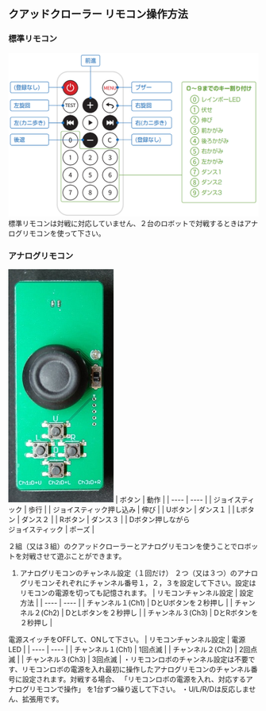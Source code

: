 ## クアッドクローラー リモコン操作方法
### 標準リモコン
![remote](docs/images/remote.png) 
標準リモコンは対戦に対応していません、２台のロボットで対戦するときはアナログリモコンを使って下さい。

### アナログリモコン
![remoteA](docs/images/remoteA.JPG) 
| ボタン |  動作  |
| ---- | ---- |
| ジョイスティック | 歩行 |
| ジョイスティック押し込み | 伸び |
| Uボタン | ダンス１ |
| Lボタン | ダンス２ |
| Rボタン | ダンス３ |
| Dボタン押しながら<BR>ジョイスティック | ポーズ |

２組（又は３組）のクアッドクローラーとアナログリモコンを使うことでロボットを対戦させて遊ぶことができます。
1. アナログリモコンのチャンネル設定（１回だけ）
２つ（又は３つ）のアナログリモコンそれぞれにチャンネル番号１，２，３を設定して下さい。設定はリモコンの電源を切っても記憶されます。
| リモコンチャンネル設定 | 設定方法 |
| ---- | ---- |
| チャンネル１(Ch1) | DとUボタンを２秒押し |
| チャンネル２(Ch2) | DとLボタンを２秒押し |
| チャンネル３(Ch3) | DとRボタンを２秒押し |

電源スイッチをOFFして、ONして下さい。
| リモコンチャンネル設定 | 電源LED |
| ---- | ---- |
| チャンネル１(Ch1) | 1回点滅 |
| チャンネル２(Ch2) | 2回点滅 |
| チャンネル３(Ch3) | 3回点滅 |
・リモコンロボのチャンネル設定は不要です、リモコンロボの電源を入れ最初に操作したアナログリモコンのチャンネル番号に設定されます。対戦する場合、 「リモコンロボの電源を入れ、対応するアナログリモコンで操作」 を1台ずつ繰り返して下さい。
・U/L/R/Dは反応しません、拡張用です。
